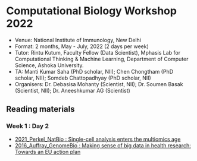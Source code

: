 # Computational Biology Workshop 2022
- Venue: National Institute of Immunology, New Delhi
- Format: 2 months, May - July, 2022 (2 days per week)
- Tutor: Rintu Kutum, Faculty Fellow (Data Scientist), Mphasis Lab for Computational Thinking & Machine Learning, Department of Computer Science, Ashoka University.
- TA: Manti Kumar Saha (PhD scholar, NII); Chen Chongtham (PhD scholar, NII); Somdeb Chattopadhyay (PhD scholar, NII)
- Organisers: Dr. Debasisa Mohanty (Scientist, NII); Dr. Soumen Basak (Scientist, NII); Dr. Aneeshkumar AG (Scientist)


## Reading materials

### Week 1 : Day 2
- [2021_Perkel_NatBio : Single-cell analysis enters the multiomics age](https://www.nature.com/articles/d41586-021-01994-w)
- [2016_Auffray_GenomeBio : Making sense of big data in health research: Towards an EU action plan](https://genomemedicine.biomedcentral.com/articles/10.1186/s13073-016-0323-y)
